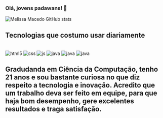 ### Olá, jovens padawans! 👋

![Melissa Macedo GitHub stats](https://github-readme-stats.vercel.app/api?username=MelissaMacedo&show_icons=true&theme=dracula)

## Tecnologias que costumo usar diariamente

<div style="display: inline_block"><br/>
  <img align="center" alt="html5" src="https://img.shields.io/badge/HTML5-E34F26?style=for-the-badge&logo=html5&logoColor=white" />
  <img align="center" alt="css" src="https://img.shields.io/badge/CSS3-1572B6?style=for-the-badge&logo=css3&logoColor=white" />
  <img align="center" alt="js" src="https://img.shields.io/badge/JavaScript-F7DF1E?style=for-the-badge&logo=javascript&logoColor=black" />
 <img align="center" alt="java" src="https://img.shields.io/badge/Java-ED8B00?style=for-the-badge&logo=java&logoColor=white" />
  <img align="center" alt="java" src="https://img.shields.io/badge/Bootstrap-563D7C?style=for-the-badge&logo=bootstrap&logoColor=white" />
  <img align="center" alt="java" src="  https://img.shields.io/badge/PostgreSQL-316192?style=for-the-badge&logo=postgresql&logoColor=white" />
  
## Gradudanda em Ciência da Computação, tenho 21 anos e sou bastante curiosa no que diz respeito a tecnologia e inovação. Acredito que um trabalho deva ser feito em equipe, para que haja bom desempenho, gere excelentes resultados e traga satisfação. 
